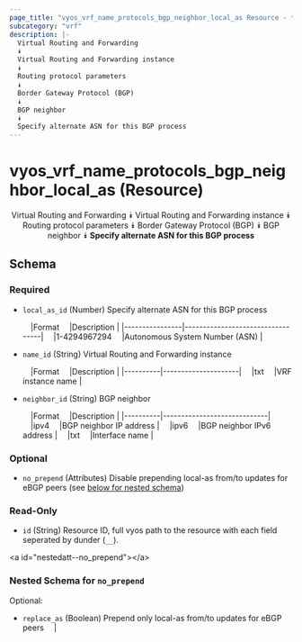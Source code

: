 ```yaml
---
page_title: "vyos_vrf_name_protocols_bgp_neighbor_local_as Resource - terraform-provider-vyos"
subcategory: "vrf"
description: |-
  Virtual Routing and Forwarding
  ⯯
  Virtual Routing and Forwarding instance
  ⯯
  Routing protocol parameters
  ⯯
  Border Gateway Protocol (BGP)
  ⯯
  BGP neighbor
  ⯯
  Specify alternate ASN for this BGP process
---
```


# vyos_vrf_name_protocols_bgp_neighbor_local_as (Resource)
<center>

Virtual Routing and Forwarding
⯯
Virtual Routing and Forwarding instance
⯯
Routing protocol parameters
⯯
Border Gateway Protocol (BGP)
⯯
BGP neighbor
⯯
**Specify alternate ASN for this BGP process**


</center>

## Schema

### Required

- `local_as_id` (Number) Specify alternate ASN for this BGP process

    &emsp;|Format        &emsp;|Description                     |
    |----------------|----------------------------------|
    &emsp;|1-4294967294  &emsp;|Autonomous System Number (ASN)  |
- `name_id` (String) Virtual Routing and Forwarding instance

    &emsp;|Format  &emsp;|Description        |
    |----------|---------------------|
    &emsp;|txt     &emsp;|VRF instance name  |
- `neighbor_id` (String) BGP neighbor

    &emsp;|Format  &emsp;|Description                |
    |----------|-----------------------------|
    &emsp;|ipv4    &emsp;|BGP neighbor IP address    |
    &emsp;|ipv6    &emsp;|BGP neighbor IPv6 address  |
    &emsp;|txt     &emsp;|Interface name             |

### Optional

- `no_prepend` (Attributes) Disable prepending local-as from/to updates for eBGP peers (see [below for nested schema](#nestedatt--no_prepend))

### Read-Only

- `id` (String) Resource ID, full vyos path to the resource with each field seperated by dunder (`__`).

&lt;a id=&#34;nestedatt--no_prepend&#34;&gt;&lt;/a&gt;
### Nested Schema for `no_prepend`

Optional:

- `replace_as` (Boolean) Prepend only local-as from/to updates for eBGP peers  &emsp;|
